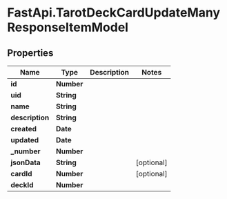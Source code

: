 # FastApi.TarotDeckCardUpdateManyResponseItemModel

## Properties
Name | Type | Description | Notes
------------ | ------------- | ------------- | -------------
**id** | **Number** |  | 
**uid** | **String** |  | 
**name** | **String** |  | 
**description** | **String** |  | 
**created** | **Date** |  | 
**updated** | **Date** |  | 
**_number** | **Number** |  | 
**jsonData** | **String** |  | [optional] 
**cardId** | **Number** |  | [optional] 
**deckId** | **Number** |  | 
